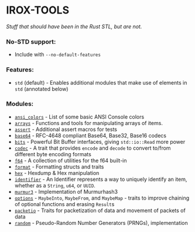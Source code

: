 IROX-TOOLS
===========

*Stuff that should have been in the Rust STL, but are not.*

### No-STD support:
* Include with `--no-default-features`

### Features:
* `std` (default) - Enables additional modules that make use of elements in `std` (annotated below)

### Modules:
* [`ansi_colors`](./src/ansi_colors.rs) - List of some basic ANSI Console colors
* [`arrays`](./src/arrays.rs) - Functions and tools for manipulating arrays of items.
* [`assert`](./src/assert.rs) - Additional assert macros for tests
* [`base64`](./src/base64.rs) - RFC-4648 compliant Base64, Base32, Base16 codecs
* [`bits`](./src/bits.rs) - Powerful Bit Buffer interfaces, giving `std::io::Read` more power
* [`codec`](./src/codec.rs) - A trait that provides `encode` and `decode` to convert to/from different byte encoding formats
* [`f64`](./src/f64.rs) - A collection of utilities for the f64 built-in
* [`format`](./src/fmt) - Formatting structs and traits
* [`hex`](./src/hex.rs) - Hexdump & Hex manipulation
* [`identifier`](./src/identifier.rs) - An Identifier represents a way to uniquely identify an item, whether as a `String`, `u64`, or `UUID`.
* [`murmur3`](./src/murmur3.rs) - Implementation of Murmurhash3
* [`options`](./src/options.rs) - `MaybeInto`, `MaybeFrom`, and `MaybeMap` - traits to improve chaining of optional functions and erasing `Result`s
* [`packetio`](./src/packetio.rs) - Traits for packetization of data and movement of packets of data
* [`random`](./src/random.rs) - Pseudo-Random Number Generators (PRNGs), implementation 